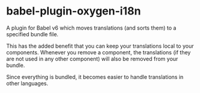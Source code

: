 # babel-plugin-oxygen-i18n

A plugin for Babel v6 which moves translations (and sorts them) to a specified bundle file.

This has the added benefit that you can keep your translations local to your components. Whenever you remove a component, the translations (if they are not used in any other component) will also be removed from your bundle.

Since everything is bundled, it becomes easier to handle translations in other languages.